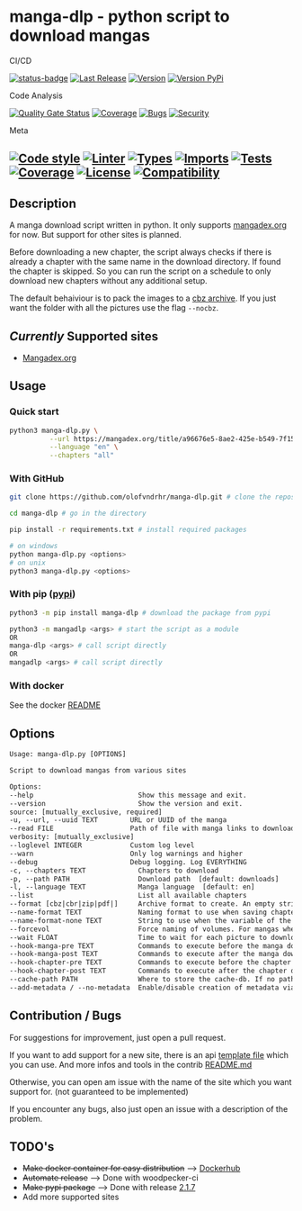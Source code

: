 # manga-dlp - python script to download mangas

CI/CD

[![status-badge](https://img.shields.io/drone/build/olofvndrhr/manga-dlp?label=tests&server=https%3A%2F%2Fci.44net.ch)](https://ci.44net.ch/olofvndrhr/manga-dlp)
[![Last Release](https://img.shields.io/github/release-date/olofvndrhr/manga-DLP?label=last%20release)](https://github.com/olofvndrhr/manga-dlp/releases)
[![Version](https://img.shields.io/github/v/release/olofvndrhr/manga-dlp?label=git%20release)](https://github.com/olofvndrhr/manga-dlp/releases)
[![Version PyPi](https://img.shields.io/pypi/v/manga-dlp?label=pypi%20release)](https://pypi.org/project/manga-dlp/)

Code Analysis

[![Quality Gate Status](https://sonarqube.44net.ch/api/project_badges/measure?project=olofvndrhr%3Amanga-dlp&metric=alert_status&token=f9558470580eea5b4899cf33f190eee16011346d)](https://sonarqube.44net.ch/dashboard?id=olofvndrhr%3Amanga-dlp)
[![Coverage](https://sonarqube.44net.ch/api/project_badges/measure?project=olofvndrhr%3Amanga-dlp&metric=coverage&token=f9558470580eea5b4899cf33f190eee16011346d)](https://sonarqube.44net.ch/dashboard?id=olofvndrhr%3Amanga-dlp)
[![Bugs](https://sonarqube.44net.ch/api/project_badges/measure?project=olofvndrhr%3Amanga-dlp&metric=bugs&token=f9558470580eea5b4899cf33f190eee16011346d)](https://sonarqube.44net.ch/dashboard?id=olofvndrhr%3Amanga-dlp)
[![Security](https://img.shields.io/snyk/vulnerabilities/github/olofvndrhr/manga-dlp)](https://app.snyk.io/org/olofvndrhr-t6h/project/aae9609d-a4e4-41f8-b1ac-f2561b2ad4e3)

Meta

[![Code style](https://img.shields.io/badge/code%20style-black-black)](https://github.com/psf/black)
[![Linter](https://img.shields.io/badge/linter-pylint-yellowgreen)](https://pylint.pycqa.org/en/latest/)
[![Types](https://img.shields.io/badge/types-mypy-blue)](https://github.com/python/mypy)
[![Imports](https://img.shields.io/badge/imports-isort-ef8336.svg)](https://github.com/pycqa/isort)
[![Tests](https://img.shields.io/badge/tests-pytest%20%7C%20tox-yellow)](https://github.com/pytest-dev/pytest/)
[![Coverage](https://img.shields.io/badge/coverage-coveragepy-green)](https://github.com/nedbat/coveragepy)
[![License](https://img.shields.io/badge/license-MIT-9400d3.svg)](https://snyk.io/learn/what-is-mit-license/)
[![Compatibility](https://img.shields.io/pypi/pyversions/manga-dlp)](https://pypi.org/project/manga-dlp/)
---

## Description

A manga download script written in python. It only supports [mangadex.org](https://mangadex.org/) for now. But support
for other sites is planned.

Before downloading a new chapter, the script always checks if there is already a chapter with the same name in the
download directory. If found the chapter is skipped. So you can run the script on a schedule to only download new
chapters without any additional setup.

The default behaiviour is to pack the images to a [cbz archive](https://en.wikipedia.org/wiki/Comic_book_archive). If
you just want the folder with all the pictures use the flag `--nocbz`.

## _Currently_ Supported sites

- [Mangadex.org](https://mangadex.org/)

## Usage

### Quick start

```sh
python3 manga-dlp.py \
          --url https://mangadex.org/title/a96676e5-8ae2-425e-b549-7f15dd34a6d8/komi-san-wa-komyushou-desu \
          --language "en" \
          --chapters "all"
```

### With GitHub

```sh
git clone https://github.com/olofvndrhr/manga-dlp.git # clone the repository

cd manga-dlp # go in the directory

pip install -r requirements.txt # install required packages

# on windows
python manga-dlp.py <options>
# on unix
python3 manga-dlp.py <options>
```

### With pip ([pypi](https://pypi.org/project/manga-dlp/))

```sh
python3 -m pip install manga-dlp # download the package from pypi

python3 -m mangadlp <args> # start the script as a module
OR
manga-dlp <args> # call script directly
OR
mangadlp <args> # call script directly
```

### With docker

See the docker [README](docker/)

## Options

```txt
Usage: manga-dlp.py [OPTIONS]

Script to download mangas from various sites

Options:
--help                          Show this message and exit.
--version                       Show the version and exit.
source: [mutually_exclusive, required]
-u, --url, --uuid TEXT        URL or UUID of the manga
--read FILE                   Path of file with manga links to download. One per line
verbosity: [mutually_exclusive]
--loglevel INTEGER            Custom log level
--warn                        Only log warnings and higher
--debug                       Debug logging. Log EVERYTHING
-c, --chapters TEXT             Chapters to download
-p, --path PATH                 Download path  [default: downloads]
-l, --language TEXT             Manga language  [default: en]
--list                          List all available chapters
--format [cbz|cbr|zip|pdf|]     Archive format to create. An empty string means don't archive the folder  [default: cbz]
--name-format TEXT              Naming format to use when saving chapters. See docs for more infos  [default: {default}]
--name-format-none TEXT         String to use when the variable of the custom name format is empty
--forcevol                      Force naming of volumes. For mangas where chapters reset each volume
--wait FLOAT                    Time to wait for each picture to download in seconds(float)  [default: 0.5]
--hook-manga-pre TEXT           Commands to execute before the manga download starts
--hook-manga-post TEXT          Commands to execute after the manga download finished
--hook-chapter-pre TEXT         Commands to execute before the chapter download starts
--hook-chapter-post TEXT        Commands to execute after the chapter download finished
--cache-path PATH               Where to store the cache-db. If no path is given, cache is disabled
--add-metadata / --no-metadata  Enable/disable creation of metadata via ComicInfo.xml  [default: add-metadata]
```

## Contribution / Bugs

For suggestions for improvement, just open a pull request.

If you want to add support for a new site, there is an
api [template file](https://github.com/olofvndrhr/manga-dlp/blob/master/contrib/api_template.py) which you can use.
And more infos and tools in the
contrib [README.md](https://github.com/olofvndrhr/manga-dlp/blob/master/contrib/README.md)

Otherwise, you can open am issue with the name of the site which you want support for. (not guaranteed to be
implemented)

If you encounter any bugs, also just open an issue with a description of the problem.

## TODO's

- <del>Make docker container for easy distribution</del>
  --> [Dockerhub](https://hub.docker.com/repository/docker/olofvndrhr/manga-dlp)
- <del>Automate release</del>
  --> Done with woodpecker-ci
- <del>Make pypi package</del>
  --> Done with release [2.1.7](https://pypi.org/project/manga-dlp/)
- Add more supported sites
